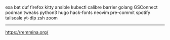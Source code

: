 exa
bat
duf
firefox
kitty
ansible
kubectl
calibre
barrier
golang
GSConnect
podman
tweaks
python3
hugo
hack-fonts
neovim
pre-commit
spotify
tailscale
yt-dlp
zsh
zoom

---
https://remmina.org/
